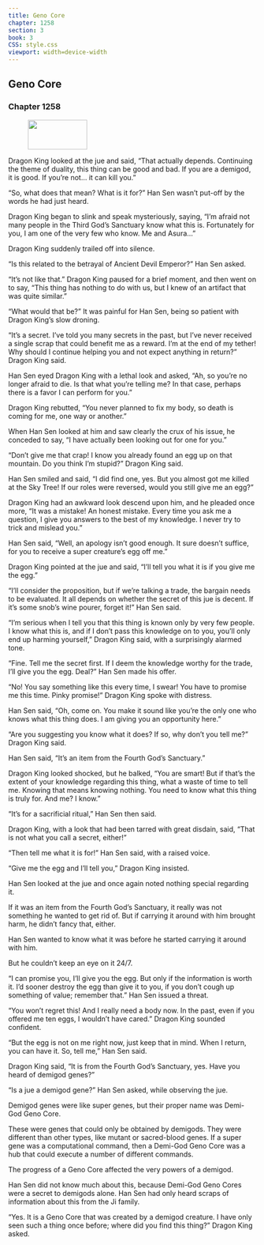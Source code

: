 ```yaml
---
title: Geno Core
chapter: 1258
section: 3
book: 3
CSS: style.css
viewport: width=device-width
---
```


## Geno Core

### Chapter 1258

<figure>
	<img src="../Images/gem.gif" alt="" id="gem" width="120" height="60" />
</figure>

Dragon King looked at the jue and said, “That actually depends. Continuing the theme of duality, this thing can be good and bad. If you are a demigod, it is good. If you’re not… it can kill you.”

“So, what does that mean? What is it for?” Han Sen wasn’t put-off by the words he had just heard.

Dragon King began to slink and speak mysteriously, saying, “I’m afraid not many people in the Third God’s Sanctuary know what this is. Fortunately for you, I am one of the very few who know. Me and Asura…”

Dragon King suddenly trailed off into silence.

“Is this related to the betrayal of Ancient Devil Emperor?” Han Sen asked.

“It’s not like that.” Dragon King paused for a brief moment, and then went on to say, “This thing has nothing to do with us, but I knew of an artifact that was quite similar.”

“What would that be?” It was painful for Han Sen, being so patient with Dragon King’s slow droning.

“It’s a secret. I’ve told you many secrets in the past, but I’ve never received a single scrap that could benefit me as a reward. I’m at the end of my tether! Why should I continue helping you and not expect anything in return?” Dragon King said.

Han Sen eyed Dragon King with a lethal look and asked, “Ah, so you’re no longer afraid to die. Is that what you’re telling me? In that case, perhaps there is a favor I can perform for you.”

Dragon King rebutted, “You never planned to fix my body, so death is coming for me, one way or another.”

When Han Sen looked at him and saw clearly the crux of his issue, he conceded to say, “I have actually been looking out for one for you.”

“Don’t give me that crap! I know you already found an egg up on that mountain. Do you think I’m stupid?” Dragon King said.

Han Sen smiled and said, “I did find one, yes. But you almost got me killed at the Sky Tree! If our roles were reversed, would you still give me an egg?”

Dragon King had an awkward look descend upon him, and he pleaded once more, “It was a mistake! An honest mistake. Every time you ask me a question, I give you answers to the best of my knowledge. I never try to trick and mislead you.”

Han Sen said, “Well, an apology isn’t good enough. It sure doesn’t suffice, for you to receive a super creature’s egg off me.”

Dragon King pointed at the jue and said, “I’ll tell you what it is if you give me the egg.”

“I’ll consider the proposition, but if we’re talking a trade, the bargain needs to be evaluated. It all depends on whether the secret of this jue is decent. If it’s some snob’s wine pourer, forget it!” Han Sen said.

“I’m serious when I tell you that this thing is known only by very few people. I know what this is, and if I don’t pass this knowledge on to you, you’ll only end up harming yourself,” Dragon King said, with a surprisingly alarmed tone.

“Fine. Tell me the secret first. If I deem the knowledge worthy for the trade, I’ll give you the egg. Deal?” Han Sen made his offer.

“No! You say something like this every time, I swear! You have to promise me this time. Pinky promise!” Dragon King spoke with distress.

Han Sen said, “Oh, come on. You make it sound like you’re the only one who knows what this thing does. I am giving you an opportunity here.”

“Are you suggesting you know what it does? If so, why don’t you tell me?” Dragon King said.

Han Sen said, “It’s an item from the Fourth God’s Sanctuary.”

Dragon King looked shocked, but he balked, “You are smart! But if that’s the extent of your knowledge regarding this thing, what a waste of time to tell me. Knowing that means knowing nothing. You need to know what this thing is truly for. And me? I know.”

“It’s for a sacrificial ritual,” Han Sen then said.

Dragon King, with a look that had been tarred with great disdain, said, “That is not what you call a secret, either!”

“Then tell me what it is for!” Han Sen said, with a raised voice.

“Give me the egg and I’ll tell you,” Dragon King insisted.

Han Sen looked at the jue and once again noted nothing special regarding it.

If it was an item from the Fourth God’s Sanctuary, it really was not something he wanted to get rid of. But if carrying it around with him brought harm, he didn’t fancy that, either.

Han Sen wanted to know what it was before he started carrying it around with him.

But he couldn’t keep an eye on it 24/7.

“I can promise you, I’ll give you the egg. But only if the information is worth it. I’d sooner destroy the egg than give it to you, if you don’t cough up something of value; remember that.” Han Sen issued a threat.

“You won’t regret this! And I really need a body now. In the past, even if you offered me ten eggs, I wouldn’t have cared.” Dragon King sounded confident.

“But the egg is not on me right now, just keep that in mind. When I return, you can have it. So, tell me,” Han Sen said.

Dragon King said, “It is from the Fourth God’s Sanctuary, yes. Have you heard of demigod genes?”

“Is a jue a demigod gene?” Han Sen asked, while observing the jue.

Demigod genes were like super genes, but their proper name was Demi-God Geno Core.

These were genes that could only be obtained by demigods. They were different than other types, like mutant or sacred-blood genes. If a super gene was a computational command, then a Demi-God Geno Core was a hub that could execute a number of different commands.

The progress of a Geno Core affected the very powers of a demigod.

Han Sen did not know much about this, because Demi-God Geno Cores were a secret to demigods alone. Han Sen had only heard scraps of information about this from the Ji family.

“Yes. It is a Geno Core that was created by a demigod creature. I have only seen such a thing once before; where did you find this thing?” Dragon King asked.